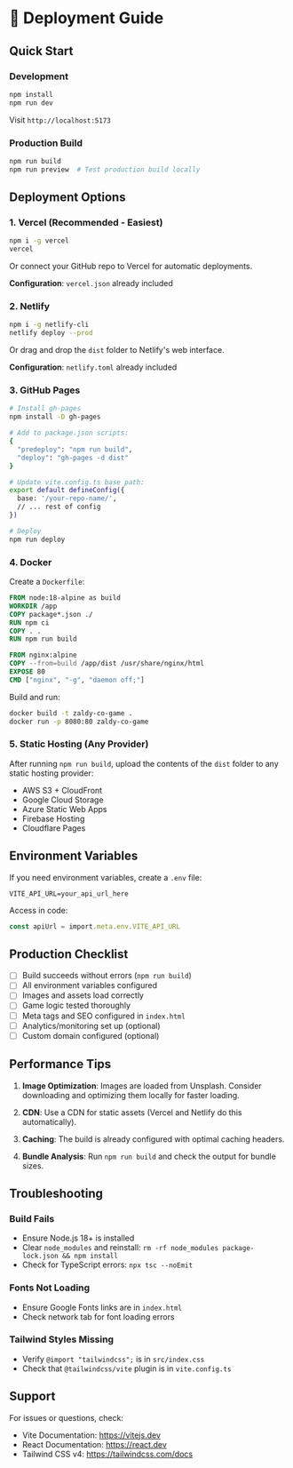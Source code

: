 # 🚀 Deployment Guide

## Quick Start

### Development
```bash
npm install
npm run dev
```
Visit `http://localhost:5173`

### Production Build
```bash
npm run build
npm run preview  # Test production build locally
```

## Deployment Options

### 1. Vercel (Recommended - Easiest)
```bash
npm i -g vercel
vercel
```

Or connect your GitHub repo to Vercel for automatic deployments.

**Configuration**: `vercel.json` already included

### 2. Netlify
```bash
npm i -g netlify-cli
netlify deploy --prod
```

Or drag and drop the `dist` folder to Netlify's web interface.

**Configuration**: `netlify.toml` already included

### 3. GitHub Pages
```bash
# Install gh-pages
npm install -D gh-pages

# Add to package.json scripts:
{
  "predeploy": "npm run build",
  "deploy": "gh-pages -d dist"
}

# Update vite.config.ts base path:
export default defineConfig({
  base: '/your-repo-name/',
  // ... rest of config
})

# Deploy
npm run deploy
```

### 4. Docker
Create a `Dockerfile`:
```dockerfile
FROM node:18-alpine as build
WORKDIR /app
COPY package*.json ./
RUN npm ci
COPY . .
RUN npm run build

FROM nginx:alpine
COPY --from=build /app/dist /usr/share/nginx/html
EXPOSE 80
CMD ["nginx", "-g", "daemon off;"]
```

Build and run:
```bash
docker build -t zaldy-co-game .
docker run -p 8080:80 zaldy-co-game
```

### 5. Static Hosting (Any Provider)
After running `npm run build`, upload the contents of the `dist` folder to any static hosting provider:
- AWS S3 + CloudFront
- Google Cloud Storage
- Azure Static Web Apps
- Firebase Hosting
- Cloudflare Pages

## Environment Variables

If you need environment variables, create a `.env` file:
```env
VITE_API_URL=your_api_url_here
```

Access in code:
```typescript
const apiUrl = import.meta.env.VITE_API_URL
```

## Production Checklist

- [ ] Build succeeds without errors (`npm run build`)
- [ ] All environment variables configured
- [ ] Images and assets load correctly
- [ ] Game logic tested thoroughly
- [ ] Meta tags and SEO configured in `index.html`
- [ ] Analytics/monitoring set up (optional)
- [ ] Custom domain configured (optional)

## Performance Tips

1. **Image Optimization**: Images are loaded from Unsplash. Consider downloading and optimizing them locally for faster loading.

2. **CDN**: Use a CDN for static assets (Vercel and Netlify do this automatically).

3. **Caching**: The build is already configured with optimal caching headers.

4. **Bundle Analysis**: Run `npm run build` and check the output for bundle sizes.

## Troubleshooting

### Build Fails
- Ensure Node.js 18+ is installed
- Clear `node_modules` and reinstall: `rm -rf node_modules package-lock.json && npm install`
- Check for TypeScript errors: `npx tsc --noEmit`

### Fonts Not Loading
- Ensure Google Fonts links are in `index.html`
- Check network tab for font loading errors

### Tailwind Styles Missing
- Verify `@import "tailwindcss";` is in `src/index.css`
- Check that `@tailwindcss/vite` plugin is in `vite.config.ts`

## Support

For issues or questions, check:
- Vite Documentation: https://vitejs.dev
- React Documentation: https://react.dev
- Tailwind CSS v4: https://tailwindcss.com/docs
